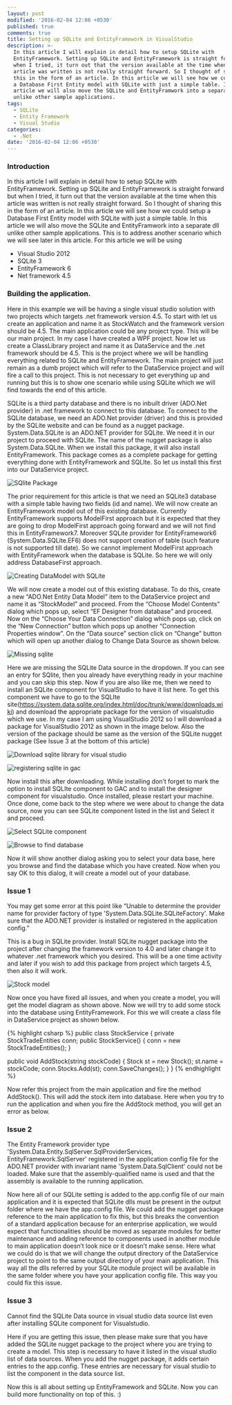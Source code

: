 ```yaml
---
layout: post
modified: '2016-02-04 12:06 +0530'
published: true
comments: true
title: Setting up SQLite and EntityFramework in VisualStudio
description: >-
  In this article I will explain in detail how to setup SQLite with
  EntityFramework. Setting up SQLite and EntityFramework is straight forward but
  when I tried, it turn out that the version available at the time when this
  article was written is not really straight forward. So I thought of sharing
  this in the form of an article. In this article we will see how we could setup
  a Database First Entity model with SQLite with just a simple table. In this
  article we will also move the SQLite and EntityFramwork into a separate dll
  unlike other sample applications.
tags:
  - SQLite
  - Entity Framework
  - Visual Studio
categories:
  - .Net
date: '2016-02-04 12:06 +0530'
---
```

### Introduction
In this article I will explain in detail how to setup SQLite with EntityFramework. Setting up SQLite and EntityFramework is straight forward but when I tried, it turn out that the version available at the time when this article was written is not really straight forward. So I thought of sharing this in the form of an article. In this article we will see how we could setup a Database First Entity model with SQLite with just a simple table. In this article we will also move the SQLite and EntityFramwork into a separate dll unlike other sample applications. This is to address another scenario which we will see later in this article. For this article we will be using

- Visual Studio 2012
- SQLite 3
- EntityFramework 6
- Net framework 4.5

### Building the application.
Here in this example we will be having a single visual studio solution with two projects which targets .net framework version 4.5. To start with let us create an application and name it as StockWatch and the framework version should be 4.5. The main application could be any project type. This will be our main project. In my case I have created a WPF project. Now let us create a ClassLibrary project and name it as DataService and the .net framework should be 4.5. This is the project where we will be handling everything related to SQLite and EntityFramework. The main project will just remain as a dumb project which will refer to the DataService project and will fire a call to this project. This is not necessary to get everything up and running but this is to show one scenario while using SQLite which we will find towards the end of this article.

SQLite is a third party database and there is no inbuilt driver (ADO.Net provider) in .net framework to connect to this database. To connect to the SQLite database, we need an ADO.Net provider (driver) and this is provided by the SQLite website and can be found as a nugget package. System.Data.SQLite is an ADO.NET provider for SQLite. We need it in our project to proceed with SQLite. The name of the nugget package is also System.Data.SQLite. When we install this package, it will also install EntityFramework. This package comes as a complete package for getting everything done with EntityFramework and SQLIte. So let us install this first into our DataService project.

![SQlite Package]({{site.baseurl}}/images/SQlite-Package.PNG)

The prior requirement for this article is that we need an SQLite3 database with a simple table having two fields (id and name). We will now create an EntityFramework model out of this existing database. Currently EntityFramework supports ModelFirst approach but it is expected that they are going to drop ModelFirst approach going forward and we will not find this in EntityFramework7. Moreover SQLite provider for EntityFramework6 (System.Data.SQLite.EF6) does not support creation of table (such feature is not supported till date). So we cannot implement ModelFirst approach with EntityFramework when the database is SQLite. So here we will only address DatabaseFirst approach.

![Creating DataModel with SQLite]({{site.baseurl}}/images/Creating-DataModel-with-SQLite.PNG)

We will now create a model out of this existing database. To do this, create a new “ADO.Net Entity Data Model” item to the DataService project and name it as “StockModel” and proceed. From the “Choose Model Contents” dialog which pops up, select “EF Designer from database” and proceed. Now on the “Choose Your Data Connection” dialog which pops up, click on the “New Connection” button which pops up another “Connection Properties window”. On the “Data source” section click on “Change” button which will open up another dialog to Change Data Source as shown below.

![Missing sqlite]({{site.baseurl}}/images/Missing-sqlite.PNG)

Here we are missing the SQLite Data source in the dropdown. If you can see an entry for SQlite, then you already have everything ready in your machine and you can skip this step. Now if you are also like me, then we need to install an SQLite component for VisualStudio to have it list here. To get this component we have to go to the SQLIte site(https://system.data.sqlite.org/index.html/doc/trunk/www/downloads.wiki) and download the appropriate package for the version of visualstudio which we use. In my case I am using VisualStudio 2012 so I will download a package for VisualStudio 2012 as shown in the image below. Also the version of the package should be same as the version of the SQLite nugget package (See Issue 3 at the bottom of this article) 

![Download sqlite library for visual studio]({{site.baseurl}}/images/Download-sqlite-library-for-visual-studio.PNG)

![registering sqlite in gac]({{site.baseurl}}/images/registering-sqlite-in-gac.PNG)

Now install this after downloading. While installing don’t forget to mark the option to install SQLIte component to GAC and to install the designer component for visualstudio. Once installed, please restart your machine. Once done, come back to the step where we were about to change the data source, now you can see SQLite component listed in the list and Select it and proceed.

![Select SQLite component]({{site.baseurl}}/images/Select-SQLite-component.PNG)

![Browse to find database]({{site.baseurl}}/images/Browse-to-find-database.PNG)

Now it will show another dialog asking you to select your data base, here you browse and find the database which you have created. Now when you say OK to this dialog, it will create a model out of your database.

### Issue 1
You may get some error at this point like “Unable to determine the provider name for provider factory of type 'System.Data.SQLite.SQLiteFactory'. Make sure that the ADO.NET provider is installed or registered in the application config.”

This is a bug in SQLite provider. Install SQLite nugget package into the project after changing the framework version to 4.0 and later change it to whatever .net framework which you desired. This will be a one time activity and later if you wish to add this package from project which targets 4.5, then also it will work.

![Stock model]({{site.baseurl}}/images/Stock-model.PNG)

Now once you have fixed all issues, and when you create a model, you will get the model diagram as shown above. Now we will try to add some stock into the database using EntityFramework. For this we will create a class file in DataService project as shown below.

{% highlight csharp %}
public class StockService
{
   private StockTradeEntities conn;
   public StockService()
  {
    conn = new StockTradeEntities();
  }

  public void AddStock(string stockCode)
  {
    Stock st = new Stock();
    st.name = stockCode;
    conn.Stocks.Add(st);
    conn.SaveChanges();
  }
}
{% endhighlight %}

Now refer this project from the main application and fire the method AddStock(). This will add the stock item into database. Here when you try to run the application and when you fire the AddStock method, you will get an error as below.

### Issue 2
The Entity Framework provider type 'System.Data.Entity.SqlServer.SqlProviderServices, EntityFramework.SqlServer' registered in the application config file for the ADO.NET provider with invariant name 'System.Data.SqlClient' could not be loaded. Make sure that the assembly-qualified name is used and that the assembly is available to the running application.

Now here all of our SQLite setting is added to the app.config file of our main application and it is expected that SQLite dlls must be present in the output folder where we have the app.config file. We could add the nugget package reference to the main application to fix this, but this breaks the convention of a standard application because for an enterprise application, we would expect that functionalities should be moved as separate modules for better maintenance and adding reference to components used in another module to main application doesn’t look nice or it doesn’t make sense. Here what we could do is that we will change the output directory of the DataService project to point to the same output directory of your main application. This way all the dlls referred by your SQLite module project will be available in the same folder where you have your application config file. This way you could fix this issue.

### Issue 3
Cannot find the SQLite Data source in visual studio data source list even after installing SQLite component for Visualstudio.

Here if you are getting this issue, then please make sure that you have added the SQLite nugget package to the project where you are trying to create a model. This step is necessary to have it listed in the visual studio list of data sources. When you add the nugget package, it adds certain entries to the app.config. These entries are necessary for visual studio to list the component in the data source list.

Now this is all about setting up EntityFramework and SQLite. Now you can build more functionality on top of this. :)
